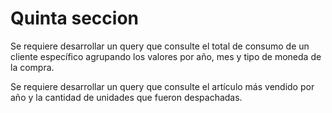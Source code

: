# Quinta seccion

Se requiere desarrollar un query que consulte el total de consumo de un cliente específico agrupando los valores por año,  mes y tipo de moneda de la compra.

Se requiere desarrollar un query que consulte el artículo más vendido por año y la cantidad de unidades que fueron despachadas.

